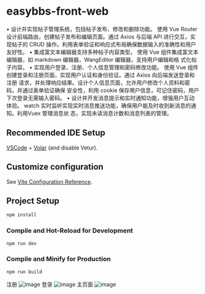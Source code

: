 # easybbs-front-web

•	设计并实现帖子管理系统，包括帖子发布、修改和删除功能。 
使用 Vue Router 设计前端路由，创建帖子发布和编辑页面。通过 Axios 与后端 API 进行交互，实 现帖子的 CRUD 操作。利用表单验证和响应式布局确保数据输入的准确性和用户友好性。 
•	集成富文本编辑器支持多种帖子内容类型。 
使用 Vue 组件集成富文本编辑器，如 markdown 编辑器，WangEditor 编辑器，支持用户编辑和格 式化帖子内容。 
•	实现用户登录、注册、个人信息管理和密码修改功能。 
使用 Vue 组件创建登录和注册页面，实现用户认证和身份验证。通过 Axios 向后端发送登录和注册 请求，并处理响应结果。设计个人信息页面，允许用户修改个人资料和密码，并通过表单验证确保 安全性，利用 cookie 保存用户信息，可记住密码，用户下次登录无需输入密码。 
•	设计并开发消息提示和实时通知功能，增强用户互动体验。 
watch 实时监听实现实时消息推送功能，确保用户能及时收到新消息的通知。利用Vuex 管理消息状 态，实现未读消息计数和消息列表的管理。 

## Recommended IDE Setup

[VSCode](https://code.visualstudio.com/) + [Volar](https://marketplace.visualstudio.com/items?itemName=Vue.volar) (and disable Vetur).

## Customize configuration

See [Vite Configuration Reference](https://vitejs.dev/config/).

## Project Setup

```sh
npm install
```

### Compile and Hot-Reload for Development

```sh
npm run dev
```

### Compile and Minify for Production

```sh
npm run build
```
注册  ![image](https://github.com/user-attachments/assets/177d5ac9-edc1-4ec7-8547-d16a1a793688)
登录  ![image](https://github.com/user-attachments/assets/068f6bf7-e7d2-44a9-92e3-21c10e561db4)
主页面  ![image](https://github.com/user-attachments/assets/3fc49ae1-0a7f-4a72-9bef-9e2d967f1ba2)

